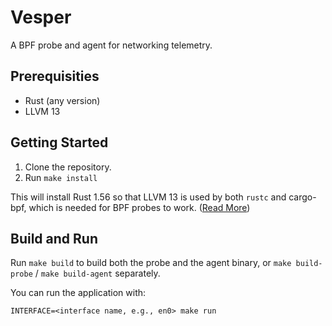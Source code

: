 # Vesper

A BPF probe and agent for networking telemetry.

## Prerequisities

* Rust (any version)
* LLVM 13

## Getting Started

1. Clone the repository.
2. Run `make install`

This will install Rust 1.56 so that LLVM 13 is used by both `rustc` and cargo-bpf, which is needed for BPF probes to work. ([Read More](https://github.com/foniod/redbpf#valid-combinations-of-rust-and-llvm-versions))

## Build and Run

Run `make build` to build both the probe and the agent binary, or `make build-probe` / `make build-agent` separately.

You can run the application with:

```
INTERFACE=<interface name, e.g., en0> make run
```